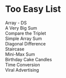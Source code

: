 # Too Easy List  
Array - DS  
A Very Big Sum  
Compare the Triplet  
Simple Array Sum  
Diagonal Difference  
Staircase  
Mini-Max Sum  
Birthday Cake Candles  
Time Conversion  
Viral Advertising  
